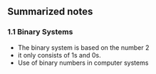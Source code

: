 ## Summarized notes

### 1.1 Binary Systems
- The binary system is based on the number 2
- it only consists of 1s and 0s.
- Use of binary numbers in computer systems